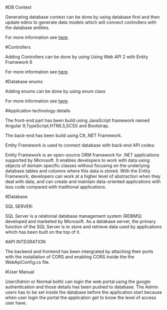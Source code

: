 ﻿#DB Context

Generating database context can be done by using database first and then update edmx to generate data models which will connect controllers with the database entities.

For more information see [here](https://docs.microsoft.com/en-us/ef/ef6/modeling/designer/workflows/database-first).

#Controllers

Adding Controllers can be done by using Using Web API 2 with Entity Framework 6

For more information see [here](https://docs.microsoft.com/en-us/aspnet/web-api/overview/data/using-web-api-with-entity-framework/part-1).

#Database enums

Adding enums can be done by using enum class

For more information see [here](https://docs.microsoft.com/en-us/dotnet/csharp/language-reference/builtin-types/enum).

#Application technology details

The front-end part has been build using JavaScript framework named Angular 9,TypeScript,HTML5,SCSS and Bootstrap.

The back-end has been build using C#,.NET Framework.

Entity Framework is used to connect database with back-end API codes:

Entity Framework is an open-source ORM framework for .NET applications supported by Microsoft.
It enables developers to work with data using objects of domain specific classes without focusing on the underlying database tables and columns where this data is stored.
With the Entity Framework, developers can work at a higher level of abstraction when they deal with data, and can create and maintain data-oriented applications with less code compared with traditional applications.

#Database

SQL SERVER:

SQL Server is a relational database management system (RDBMS) developed and marketed by Microsoft.
As a database server, the primary function of the SQL Server is to store and retrieve data used by applications which has been built on the top of it.

#API INTEGRATION

The backend and frontend has been intergrated by attaching their ports with the installation of CORS and enabling CORS inside the the WebApiConfig.cs file.

#User Manual

 User(Admin or Normal both) can login the web portal using the google authentication and those details has been pushed to
 database.
 The Admin users has to be set inside the database before the application start because when user login the portal 
 the application get to know the level of access user have.

